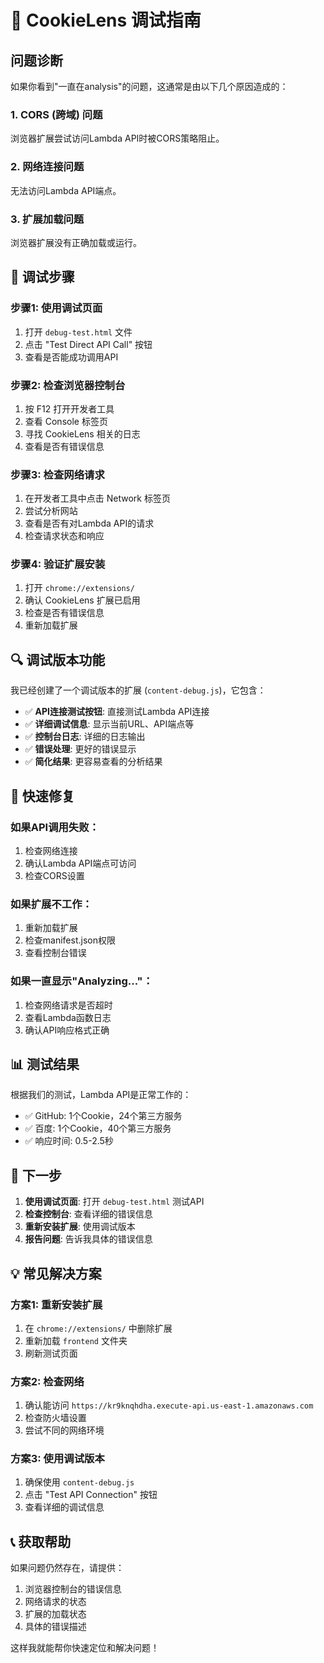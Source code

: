 # 🔧 CookieLens 调试指南

## 问题诊断

如果你看到"一直在analysis"的问题，这通常是由以下几个原因造成的：

### 1. CORS (跨域) 问题
浏览器扩展尝试访问Lambda API时被CORS策略阻止。

### 2. 网络连接问题
无法访问Lambda API端点。

### 3. 扩展加载问题
浏览器扩展没有正确加载或运行。

## 🧪 调试步骤

### 步骤1: 使用调试页面
1. 打开 `debug-test.html` 文件
2. 点击 "Test Direct API Call" 按钮
3. 查看是否能成功调用API

### 步骤2: 检查浏览器控制台
1. 按 F12 打开开发者工具
2. 查看 Console 标签页
3. 寻找 CookieLens 相关的日志
4. 查看是否有错误信息

### 步骤3: 检查网络请求
1. 在开发者工具中点击 Network 标签页
2. 尝试分析网站
3. 查看是否有对Lambda API的请求
4. 检查请求状态和响应

### 步骤4: 验证扩展安装
1. 打开 `chrome://extensions/`
2. 确认 CookieLens 扩展已启用
3. 检查是否有错误信息
4. 重新加载扩展

## 🔍 调试版本功能

我已经创建了一个调试版本的扩展 (`content-debug.js`)，它包含：

- ✅ **API连接测试按钮**: 直接测试Lambda API连接
- ✅ **详细调试信息**: 显示当前URL、API端点等
- ✅ **控制台日志**: 详细的日志输出
- ✅ **错误处理**: 更好的错误显示
- ✅ **简化结果**: 更容易查看的分析结果

## 🚀 快速修复

### 如果API调用失败：
1. 检查网络连接
2. 确认Lambda API端点可访问
3. 检查CORS设置

### 如果扩展不工作：
1. 重新加载扩展
2. 检查manifest.json权限
3. 查看控制台错误

### 如果一直显示"Analyzing..."：
1. 检查网络请求是否超时
2. 查看Lambda函数日志
3. 确认API响应格式正确

## 📊 测试结果

根据我们的测试，Lambda API是正常工作的：
- ✅ GitHub: 1个Cookie，24个第三方服务
- ✅ 百度: 1个Cookie，40个第三方服务
- ✅ 响应时间: 0.5-2.5秒

## 🎯 下一步

1. **使用调试页面**: 打开 `debug-test.html` 测试API
2. **检查控制台**: 查看详细的错误信息
3. **重新安装扩展**: 使用调试版本
4. **报告问题**: 告诉我具体的错误信息

## 💡 常见解决方案

### 方案1: 重新安装扩展
1. 在 `chrome://extensions/` 中删除扩展
2. 重新加载 `frontend` 文件夹
3. 刷新测试页面

### 方案2: 检查网络
1. 确认能访问 `https://kr9knqhdha.execute-api.us-east-1.amazonaws.com`
2. 检查防火墙设置
3. 尝试不同的网络环境

### 方案3: 使用调试版本
1. 确保使用 `content-debug.js`
2. 点击 "Test API Connection" 按钮
3. 查看详细的调试信息

## 📞 获取帮助

如果问题仍然存在，请提供：
1. 浏览器控制台的错误信息
2. 网络请求的状态
3. 扩展的加载状态
4. 具体的错误描述

这样我就能帮你快速定位和解决问题！
